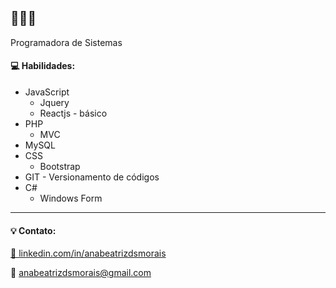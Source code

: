 <h2>👋👋👋</h2>

<p>Programadora de Sistemas </p>

<h4>💻 Habilidades:</h4>
<ul>
  <li>JavaScript
    <ul><li>Jquery</li></ul>
    <ul><li>Reactjs - básico</li></ul>
  </li>
  <li>PHP
    <ul><li>MVC</li></ul>
  </li>
  <li>MySQL</li>
  <li>CSS
    <ul><li>Bootstrap</li></ul>
  </li>
  <li>GIT - Versionamento de códigos</li>
  <li>C#
    <ul><li>Windows Form</li></ul>
  </li>
</ul>

<hr>

<h4>💡 Contato:</h4>

<a href="https://www.linkedin.com/in/anabeatrizdsmorais/" target="_blank">🔗 linkedin.com/in/anabeatrizdsmorais</a><br>

<span>📧 anabeatrizdsmorais@gmail.com</span>
